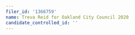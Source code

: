 ```yaml
---
filer_id: '1366759'
name: Treva Reid for Oakland City Council 2020
candidate_controlled_id: ''
---
```

